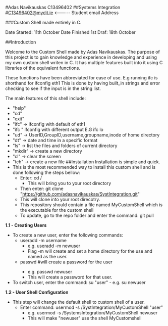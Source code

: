 #Adas Navikauskas C13496402
##Systems Integration
#C13496402@mydit.ie <----- Student email Address

###Custom Shell made entirely in C.

Date Started: 11th October
Date Finished 1st Draf: 18th October

##Introduction

Welcome to the Custom Shell made by Adas Navikauskas.
The purpose of this project is to gain knowledge and experience
in developing and using my own custom shell writen in C.
It has multiple features built into it using C libraries of the
equivalent functions.

These functions have been abbreviated for ease of use.
E.g running ifc is shorthand for ifconfig eth1
This is done by having built_in strings and error checking
to see if the input is in the string list.

The main features of this shell include:

- "help"
- "cd"
- "exit"
- "ifc" -> ifconfig with default of eth1
- "ifc <argument>" ifconfig with different output
        E.G ifc lo
- "ud" -> UserID,GroupID,username,groupname,inode of home directory
- "dt" -> date and time in a specific format
- "ls" -> list the files and folders of current directory
- "mkdir" -> create a new directory
- "cl" -> clear the screen
- "tch" -> create a new file
##Installation
Installation is simple and quick.
- This is the most recommended way to install this custom shell and is done following the steps bellow:
	- Enter: cd /
		- This will bring you to your root directory
	- Then enter: git clone "https://github.com/adasnavikauskas/SystIntegration.git"
	- This will clone into your root direcotry.
	- This repository should contain a file named MyCustomShell which is the executable for the custom shell
	- To update, go to the repo folder and enter the command: git pull

**1.1 - Creating Users**
- To create a new user, enter the following commands:
	- useradd -m username
		- e.g. useradd -m newuser
		- Flag -m will create and set a home directory for the use and named as the user.
	- passwd <user> #will create a password for the user
		- e.g. passwd newuser
		- This will create a password for that user.
- To switch user, enter the command: su "user"
		- e.g. su newuser

**1.2 - User Shell Configuration**
- This step will change the default shell to custom shell of a user.
	- Enter command: usermod -s /SystIntegration/MyCustomShell "user"	
		- e.g. usermod -s /SystemsIntegration/MyCustomShell newuser
		- This will make "newuser" use the shell MyCustomshell

